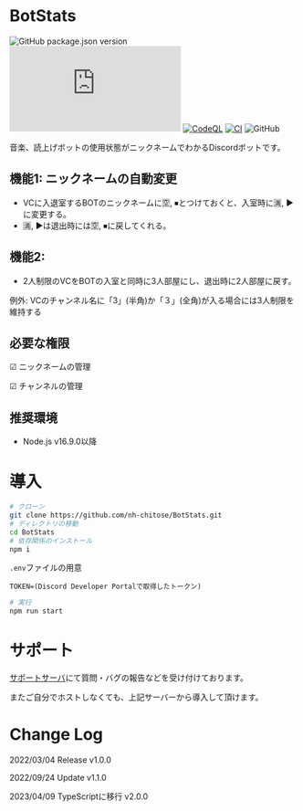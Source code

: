 # BotStats
![GitHub package.json version](https://img.shields.io/github/package-json/v/nh-chitose/botstats)
![GitHub package.json dependency version (prod)](https://img.shields.io/github/package-json/dependency-version/nh-chitose/botstats/discord.js)
[![CodeQL](https://github.com/nh-chitose/BotStats/actions/workflows/github-code-scanning/codeql/badge.svg)](https://github.com/nh-chitose/BotStats/actions/workflows/github-code-scanning/codeql)
[![CI](https://github.com/nh-chitose/BotStats/actions/workflows/test.yml/badge.svg)](https://github.com/nh-chitose/BotStats/actions/workflows/test.yml)
![GitHub](https://img.shields.io/github/license/nh-chitose/botstats)

音楽、読上げボットの使用状態がニックネームでわかるDiscordボットです。

## 機能1: ニックネームの自動変更
* VCに入退室するBOTのニックネームに🈳, ⏹とつけておくと、入室時に🈵, ▶に変更する。
* 🈵, ▶は退出時には🈳, ⏹に戻してくれる。

## 機能2: 
* 2人制限のVCをBOTの入室と同時に3人部屋にし、退出時に2人部屋に戻す。

例外: VCのチャンネル名に「3」(半角)か「３」(全角)が入る場合には3人制限を維持する

## 必要な権限
☑ ニックネームの管理

☑ チャンネルの管理

## 推奨環境
* Node.js v16.9.0以降

# 導入

```sh
# クローン
git clone https://github.com/nh-chitose/BotStats.git
# ディレクトリの移動
cd BotStats
# 依存関係のインストール
npm i
```
`.env`ファイルの用意
```
TOKEN=(Discord Developer Portalで取得したトークン)
```
```sh
# 実行
npm run start
```

# サポート
[サポートサーバ](https://discord.gg/CAP6JJPdaE)にて質問・バグの報告などを受け付けております。

またご自分でホストしなくても、上記サーバーから導入して頂けます。

# Change Log
2022/03/04 Release v1.0.0

2022/09/24 Update v1.1.0

2023/04/09 TypeScriptに移行 v2.0.0
